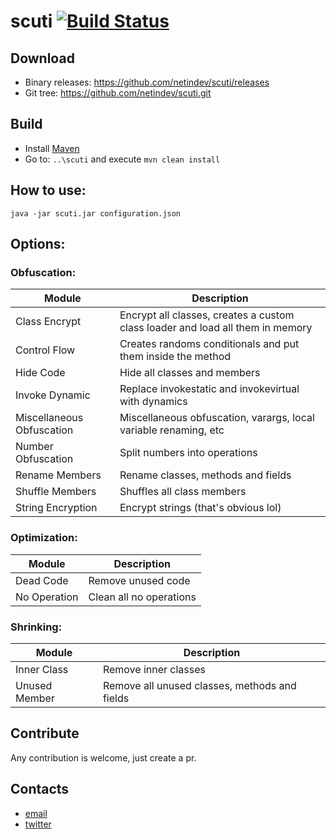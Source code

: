 # scuti [![Build Status](https://travis-ci.org/netindev/scuti.svg?branch=master)](https://travis-ci.org/netindev/scuti)

## Download
* Binary releases: https://github.com/netindev/scuti/releases
* Git tree: https://github.com/netindev/scuti.git

## Build
* Install [Maven](https://maven.apache.org/download.html)
* Go to: `..\scuti` and execute `mvn clean install`

## How to use:

```java -jar scuti.jar configuration.json```

## Options:

### Obfuscation:

| Module | Description |
| --- | --- |
| Class Encrypt | Encrypt all classes, creates a custom class loader and load all them in memory |
| Control Flow | Creates randoms conditionals and put them inside the method |
| Hide Code | Hide all classes and members |
| Invoke Dynamic | Replace invokestatic and invokevirtual with dynamics |
| Miscellaneous Obfuscation | Miscellaneous obfuscation, varargs, local variable renaming, etc |
| Number Obfuscation | Split numbers into operations |
| Rename Members | Rename classes, methods and fields |
| Shuffle Members | Shuffles all class members |
| String Encryption | Encrypt strings (that's obvious lol) |

### Optimization:

| Module | Description |
| --- | --- |
| Dead Code | Remove unused code |
| No Operation | Clean all no operations |

### Shrinking:

| Module | Description |
| --- | --- |
| Inner Class | Remove inner classes |
| Unused Member | Remove all unused classes, methods and fields |

## Contribute

Any contribution is welcome, just create a pr.

## Contacts
* [email](mailto:contact@netindev.tk)
* [twitter](https://twitter.com/netindev)